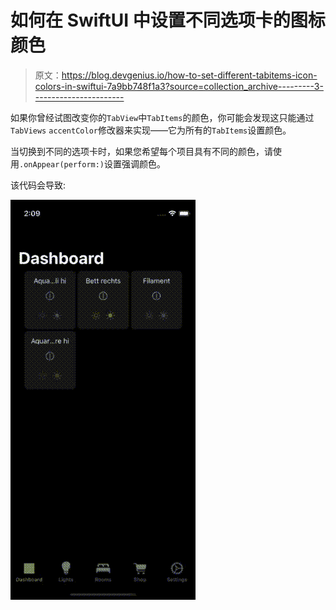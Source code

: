 # 如何在 SwiftUI 中设置不同选项卡的图标颜色

> 原文：<https://blog.devgenius.io/how-to-set-different-tabitems-icon-colors-in-swiftui-7a9bb748f1a3?source=collection_archive---------3----------------------->

如果你曾经试图改变你的`TabView`中`TabItems`的颜色，你可能会发现这只能通过`TabViews` `accentColor`修改器来实现——它为所有的`TabItems`设置颜色。

当切换到不同的选项卡时，如果您希望每个项目具有不同的颜色，请使用`.onAppear(perform:)`设置强调颜色。

该代码会导致:

![](img/7feca7472e5c7fcf0e779dafc254609e.png)